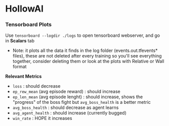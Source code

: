 # HollowAI


### Tensorboard Plots
Use `tensorboard --logdir ./logs` to open tensorboard webserver, and go in **Scalars** tab
- Note: it plots all the data it finds in the log folder (events.out.tfevents* files), these are not deleted after every training so you'll see everything together, consider deleting them or look at the plots with Relative or Wall format

**Relevant Metrics**
- `loss` : should decrease
- `ep_rew_mean` (avg episode reward) : should increase
- `ep_len_mean` (avg episode lenght) : should increase, shows the "progress" of the boss fight but `avg_boss_health` is a better metric
- `avg_boss_health` : should decrease as agent learns
- `avg_agent_health` : should increase (currently bugged)
- `win_rate` : HOPE it increases
